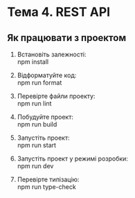# Тема 4. REST API

## Як працювати з проектом

1. Встановіть залежності:  
   npm install

2. Відформатуйте код:  
   npm run format

3. Перевірте файли проекту:  
   npm run lint

4. Побудуйте проект:  
   npm run build

5. Запустіть проект:  
   npm run start

6. Запустіть проект у режимі розробки:  
   npm run dev

7. Перевірте типізацію:  
   npm run type-check
